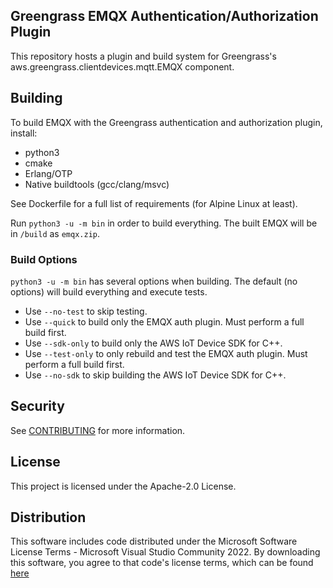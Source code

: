 ## Greengrass EMQX Authentication/Authorization Plugin

This repository hosts a plugin and build system for Greengrass's aws.greengrass.clientdevices.mqtt.EMQX component.

## Building

To build EMQX with the Greengrass authentication and authorization plugin, install:

- python3
- cmake
- Erlang/OTP
- Native buildtools (gcc/clang/msvc)

See Dockerfile for a full list of requirements (for Alpine Linux at least).

Run `python3 -u -m bin` in order to build everything. The built EMQX will be in `/build` as `emqx.zip`.

### Build Options

`python3 -u -m bin` has several options when building. The default (no options) will build everything and execute tests.

- Use `--no-test` to skip testing.
- Use `--quick` to build only the EMQX auth plugin. Must perform a full build first.
- Use `--sdk-only` to build only the AWS IoT Device SDK for C++.
- Use `--test-only` to only rebuild and test the EMQX auth plugin. Must perform a full build first.
- Use `--no-sdk` to skip building the AWS IoT Device SDK for C++.

## Security

See [CONTRIBUTING](CONTRIBUTING.md#security-issue-notifications) for more information.

## License

This project is licensed under the Apache-2.0 License.

## Distribution

This software includes code distributed under the Microsoft Software License Terms - Microsoft Visual Studio
Community 2022. By downloading this software, you agree to that code's license terms, which can be found
[here](https://visualstudio.microsoft.com/license-terms/vs2022-ga-community)
